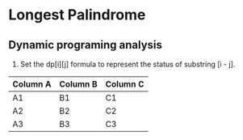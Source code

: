 # Longest Palindrome
## Dynamic programing analysis
1. Set the dp[i][j] formula to represent the status of substring [i - j]. 

Column A | Column B | Column C
---------|----------|---------
A1       | B1       | C1
A2       | B2       | C2
A3       | B3       | C3

